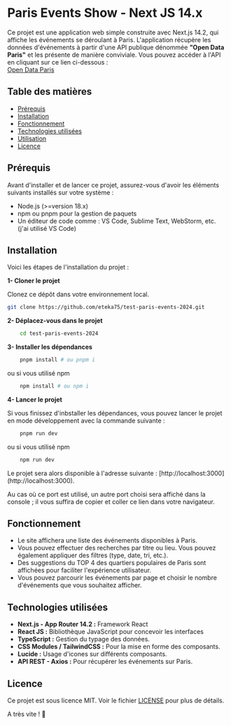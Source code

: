 # Paris Events Show - Next JS 14.x

Ce projet est une application web simple construite avec Next.js 14.2, qui affiche les événements se déroulant à Paris.
L'application récupère les données d'événements à partir d'une API publique dénommée **"Open Data Paris"** et les présente de manière conviviale.
Vous pouvez accéder à l'API en cliquant sur ce lien ci-dessous :  
[Open Data Paris](https://opendata.paris.fr/explore/dataset/que-faire-a-paris-/api/?disjunctive.tags&disjunctive.address_name&disjunctive.address_zipcode&disjunctive.address_city&disjunctive.pmr&disjunctive.blind&disjunctive.deaf&disjunctive.price_type&disjunctive.access_type&disjunctive.programs)

## Table des matières

- [Prérequis](#prérequis)
- [Installation](#installation)
- [Fonctionnement](#fonctionnement)
- [Technologies utilisées](#technologies-utilisées)
- [Utilisation](#utilisation)
- [Licence](#licence)

## Prérequis

Avant d'installer et de lancer ce projet, assurez-vous d'avoir les éléments suivants installés sur votre système :

- Node.js (>=version 18.x)
- npm ou pnpm pour la gestion de paquets
- Un éditeur de code comme : VS Code, Sublime Text, WebStorm, etc. (j'ai utilisé VS Code)

## Installation

Voici les étapes de l'installation du projet :

**1- Cloner le projet**

Clonez ce dépôt dans votre environnement local.

```bash
git clone https://github.com/eteka75/test-paris-events-2024.git
```

**2- Déplacez-vous dans le projet**

```bash
    cd test-paris-events-2024
```

**3- Installer les dépendances**

```bash
    pnpm install # ou pnpm i
```

ou si vous utilisé npm

```bash
    npm install # ou npm i
```

**4- Lancer le projet**

Si vous finissez d'inbstaller les dépendances, vous pouvez lancer le projet en mode développement avec la commande suivante :

```bash
    pnpm run dev
```

ou si vous utilisé npm

```bash
    npm run dev
```

Le projet sera alors disponible à l'adresse suivante : [http://localhost:3000] (http://localhost:3000).

Au cas où ce port est utilisé, un autre port choisi sera affiché dans la console ; il vous suffira de copier et coller ce lien dans votre navigateur.

## Fonctionnement

- Le site affichera une liste des événements disponibles à Paris.
- Vous pouvez effectuer des recherches par titre ou lieu. Vous pouvez également appliquer des filtres (type, date, tri, etc.).
- Des suggestions du TOP 4 des quartiers populaires de Paris sont affichées pour faciliter l'expérience utilisateur.
- Vous pouvez parcourir les événements par page et choisir le nombre d'événements que vous souhaitez afficher.

## Technologies utilisées

- **Next.js - App Router 14.2 :** Framework React
- **React JS :** Bibliothèque JavaScript pour concevoir les interfaces
- **TypeScript :** Gestion du typage des données.
- **CSS Modules / TailwindCSS :** Pour la mise en forme des composants.
- **Lucide :** Usage d'icones sur différents composants.
- **API REST - Axios :** Pour récupérer les événements sur Paris.

## Licence

Ce projet est sous licence MIT. Voir le fichier [LICENSE](https://fr.wikipedia.org/wiki/Licence_MIT) pour plus de détails.

A très vite ! 🤗
